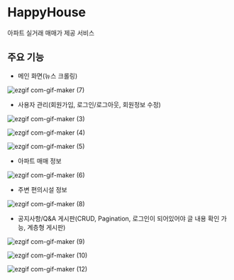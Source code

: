# HappyHouse
아파트 실거래 매매가 제공 서비스

## 주요 기능
- 메인 화면(뉴스 크롤링)

![ezgif com-gif-maker (7)](https://user-images.githubusercontent.com/47583202/173770097-e8238090-7d35-4a5f-bc0b-615e0e7b46b1.gif)

- 사용자 관리(회원가입, 로그인/로그아웃, 회원정보 수정)  
 
![ezgif com-gif-maker (3)](https://user-images.githubusercontent.com/47583202/173769126-21656ba6-aebc-4d11-ba07-ea42792a246a.gif)  



![ezgif com-gif-maker (4)](https://user-images.githubusercontent.com/47583202/173769455-1709388b-d1a6-422e-861b-b88c9c0de4f5.gif)  



![ezgif com-gif-maker (5)](https://user-images.githubusercontent.com/47583202/173769701-0ebb6fa0-0fb4-4128-8097-c40a744d1990.gif)

- 아파트 매매 정보

![ezgif com-gif-maker (6)](https://user-images.githubusercontent.com/47583202/173769791-642eedf1-2f65-4d5f-92b1-c84610f9e72e.gif)

- 주변 편의시설 정보

![ezgif com-gif-maker (8)](https://user-images.githubusercontent.com/47583202/173770196-cb6060ab-1383-433d-ad1c-7a38e1820a8b.gif)

- 공지사항/Q&A 게시판(CRUD, Pagination, 로그인이 되어있어야 글 내용 확인 가능, 계층형 게시판)

![ezgif com-gif-maker (9)](https://user-images.githubusercontent.com/47583202/173770445-2192bd76-c81f-4a08-a802-1bfbd8bfae55.gif)



![ezgif com-gif-maker (10)](https://user-images.githubusercontent.com/47583202/173770367-1520c1f0-60ba-4111-a38a-9e29d5dd6231.gif)



![ezgif com-gif-maker (12)](https://user-images.githubusercontent.com/47583202/173771105-244bc311-b254-4104-a20d-fc650fcfba3d.gif)




